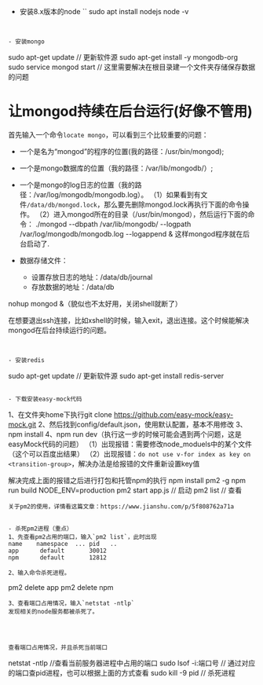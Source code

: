 - 安装8.x版本的node
``
sudo apt install nodejs
node -v
```


- 安装mongo
```
sudo apt-get update   // 更新软件源
sudo apt-get install -y mongodb-org
sudo service mongod start  // 这里需要解决在根目录建一个文件夹存储保存数据的问题


# 让mongod持续在后台运行(好像不管用)
首先输入一个命令`locate mongo`，可以看到三个比较重要的问题：
- 一个是名为“mongod”的程序的位置(我的路径：/usr/bin/mongod);
- 一个是mongo数据库的位置（我的路径：/var/lib/mongodb/）;
- 一个是mongo的log日志的位置（我的路径：/var/log/mongodb/mongodb.log）。
（1）如果看到有文件`/data/db/mongod.lock`，那么要先删除mongod.lock再执行下面的命令操作。
（2）进入mongod所在的目录（/usr/bin/mongod），然后运行下面的命令：
./mongod --dbpath /var/lib/mongodb/ --logpath /var/log/mongodb/mongodb.log --logappend &
这样mongod程序就在后台启动了.

- 数据存储文件：
    - 设置存放日志的地址：/data/db/journal
    - 存放数据的地址：/data/db


nohup mongod &（貌似也不太好用，关闭shell就断了）

在想要退出ssh连接，比如xshell的时候，输入exit，退出连接。这个时候能解决mongod在后台持续运行的问题。
```


- 安装redis
```
sudo apt-get update  // 更新软件源
sudo apt-get install redis-server

```

- 下载安装easy-mock代码
```
1、在文件夹home下执行git clone https://github.com/easy-mock/easy-mock.git
2、然后找到config/default.json，使用默认配置，基本不用修改
3、npm install
4、npm run dev（执行这一步的时候可能会遇到两个问题，这是easyMock代码的问题）
（1）出现报错：需要修改node_moduels中的某个文件（这个可以百度出结果）
（2）出现报错：`do not use v-for index as key on <transition-group>`，解决办法是给报错的文件重新设置key值

解决完成上面的报错之后进行打包和托管npm的执行
npm install pm2 -g
npm run build
NODE_ENV=production pm2 start app.js   // 启动
pm2 list  // 查看
```
关于pm2的使用，详情看这篇文章：https://www.jianshu.com/p/5f808762a71a


- 杀死pm2进程（重点）
1、先查看pm2占用的端口，输入`pm2 list`，此时出现
name    namespace  ... pid   ..
app      default       30012
npm      default       12812

2、输入命令杀死进程。
```
pm2 delete app
pm2 delete npm
```
3、查看端口占用情况，输入`netstat -ntlp`
发现相关的node服务都被杀死了。




查看端口占用情况，并且杀死当前端口
```
netstat -ntlp   //查看当前服务器进程中占用的端口
sudo lsof -i:端口号   // 通过对应的端口查pid进程，也可以根据上面的方式查看
sudo kill -9 pid     // 杀死进程
```



